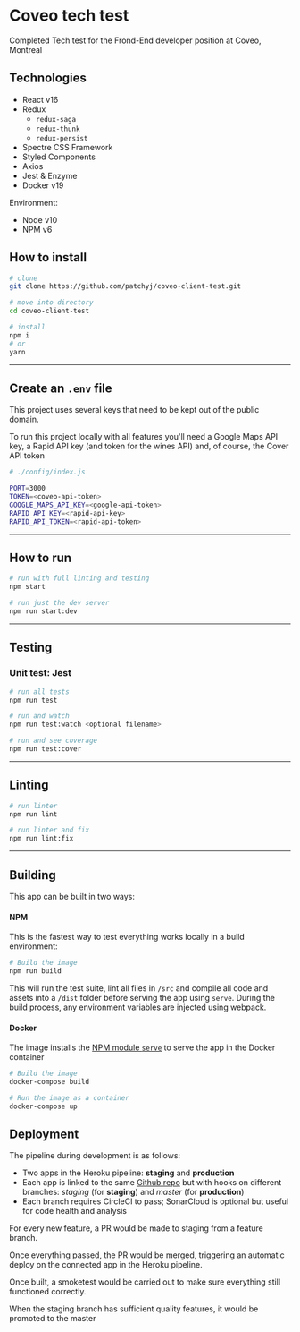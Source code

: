 # Coveo tech test

Completed Tech test for the Frond-End developer position at Coveo, Montreal

## Technologies

- React v16
- Redux
  - `redux-saga`
  - `redux-thunk`
  - `redux-persist`
- Spectre CSS Framework
- Styled Components
- Axios
- Jest & Enzyme
- Docker v19

Environment:

- Node v10
- NPM v6

## How to install

```bash
# clone
git clone https://github.com/patchyj/coveo-client-test.git

# move into directory
cd coveo-client-test

# install
npm i
# or
yarn
```

---

## Create an `.env` file

This project uses several keys that need to be kept out of the public domain. 

To run this project locally with all features you'll need a Google Maps API key, a Rapid API key (and token for the wines API) and, of course, the Cover API token

```bash
# ./config/index.js

PORT=3000
TOKEN=<coveo-api-token>
GOOGLE_MAPS_API_KEY=<google-api-token>
RAPID_API_KEY=<rapid-api-key>
RAPID_API_TOKEN=<rapid-api-token>

```

---

## How to run

```bash
# run with full linting and testing
npm start

# run just the dev server
npm run start:dev
```

---

## Testing

### Unit test: Jest

```bash
# run all tests
npm run test

# run and watch
npm run test:watch <optional filename>

# run and see coverage
npm run test:cover
```

---

## Linting

```bash
# run linter
npm run lint

# run linter and fix
npm run lint:fix
```

---

## Building

This app can be built in two ways:

#### NPM

This is the fastest way to test everything works locally in a build environment:

```bash
# Build the image
npm run build
```

This will run the test suite, lint all files in `/src` and compile all code and assets into a `/dist` folder before serving the app using `serve`. During the build process, any environment variables are injected using webpack.

#### Docker

The image installs the [NPM module `serve`](https://www.npmjs.com/package/serve) to serve the app in the Docker container

```bash
# Build the image
docker-compose build

# Run the image as a container
docker-compose up
```

## Deployment

The pipeline during development is as follows:

- Two apps in the Heroku pipeline: **staging** and **production**
- Each app is linked to the same [Github repo](https://github.com/patchyj/coveo-client-test) but with hooks on different branches: _staging_ (for **staging**) and _master_ (for **production**)
- Each branch requires CircleCI to pass; SonarCloud is optional but useful for code health and analysis

For every new feature, a PR would be made to staging from a feature branch.

Once everything passed, the PR would be merged, triggering an automatic deploy on the connected app in the Heroku pipeline.

Once built, a smoketest would be carried out to make sure everything still functioned correctly.

When the staging branch has sufficient quality features, it would be promoted to the master

